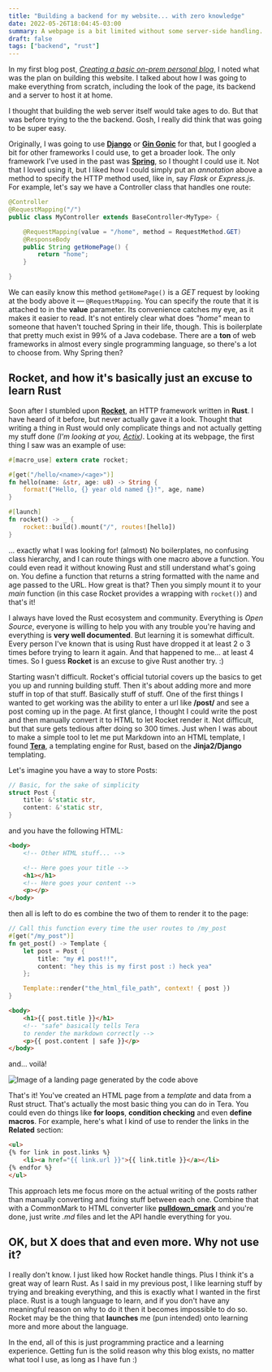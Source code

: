```yaml
---
title: "Building a backend for my website... with zero knowledge"
date: 2022-05-26T18:04:45-03:00
summary: A webpage is a bit limited without some server-side handling. You know... like having cool URLs, and probably some other things as well that I don't care. But why don't use it as a learning experience? :)
draft: false
tags: ["backend", "rust"]
---
```

In my first blog post, [*Creating a basic on-prem personal blog*](http://grbenjamin.github.io/posts/creating-a-blog/), I noted what was the plan on building this website. I talked about how I was going to make everything from scratch, including the look of the page, its backend and a server to host it at home.

I thought that building the web server itself would take ages to do. But that was before trying to the the backend. Gosh, I really did think that was going to be super easy.

Originally, I was going to use [**Django**](https://www.djangoproject.com ) or [**Gin Gonic**](https://gin-gonic.com/) for that, but I googled a bit for other frameworks I could use, to get a broader look. The only framework I've used in the past was [**Spring**](https://spring.io/), so I thought I could use it. Not that I loved using it, but I liked how I could simply put an *annotation* above a method to specify the HTTP method used, like in, say *Flask* or *Express.js*. 
For example, let's say we have a Controller class that handles one route:

```java
@Controller
@RequestMapping("/")
public class MyController extends BaseController<MyType> {

	@RequestMapping(value = "/home", method = RequestMethod.GET)
	@ResponseBody
	public String getHomePage() {
		return "home";
	}

}
```

We can easily know this method `getHomePage()` is a *GET* request by looking at the body above it — `@RequestMapping`. You can specify the route that it is attached to in the **value** parameter. Its convenience catches my eye, as it makes it easier to read. 
It's not entirely clear what does *"home"* mean to someone that haven't touched Spring in their life, though. This is boilerplate that pretty much exist in 99% of a Java codebase. 
There are a **ton** of web frameworks in almost every single programming language, so there's a lot to choose from. Why Spring then?

## Rocket, and how it's basically just an excuse to learn Rust

Soon after I stumbled upon [**Rocket**](https://rocket.rs/), an HTTP framework written in **Rust**. I have heard of it before, but never actually gave it a look. Thought that writing a thing in Rust would only complicate things and not actually getting my stuff done *(I'm looking at you, [Actix](https://actix.rs/))*. 
Looking at its webpage, the first thing I saw was an example of use:

```rust 
#[macro_use] extern crate rocket;

#[get("/hello/<name>/<age>")]
fn hello(name: &str, age: u8) -> String {
    format!("Hello, {} year old named {}!", age, name)
}

#[launch]
fn rocket() -> _ {
    rocket::build().mount("/", routes![hello])
}
```

... exactly what I was looking for! (almost) No boilerplates, no confusing class hierarchy, and I can route things with one macro above a function. You could even read it without knowing Rust and still understand what's going on.
You define a function that returns a string formatted with the name and age passed to the URL. How great is that? Then you simply mount it to your *main* function (in this case Rocket provides a wrapping with `rocket()`) and that's it!

I always have loved the Rust ecosystem and community. Everything is *Open Source*, everyone is willing to help you with any trouble you're having and everything is **very well documented**. But learning it is somewhat difficult. Every person I've known that is using Rust have dropped it at least 2 o 3 times before trying to learn it again. And that happened to me... at least 4 times. So I guess **Rocket** is an excuse to give Rust another try. :)

Starting wasn't difficult. Rocket's official tutorial covers up the basics to get you up and running building stuff. Then it's about adding more and more stuff in top of that stuff. Basically stuff of stuff. 
One of the first things I wanted to get working was the ability to enter a url like **/post/<id>** and see a post coming up in the page. At first glance, I thought I could write the post and then manually convert it to HTML to let Rocket render it. Not difficult, but that sure gets tedious after doing so 300 times. Just when I was about to make a simple tool to let me put Markdown into an HTML template, I found [**Tera**](https://github.com/Keats/tera), a templating engine for Rust, based on the **Jinja2/Django** templating.

Let's imagine you have a way to store Posts:

```rust
// Basic, for the sake of simplicity 
struct Post {
	title: &'static str,
	content: &'static str,
}
```

and you have the following HTML:

```html
<body>
	<!-- Other HTML stuff... -->

	<!-- Here goes your title -->
	<h1></h1>
	<!-- Here goes your content -->
	<p></p>
</body>
```

then all is left to do es combine the two of them to render it to the page:

```rust
// Call this function every time the user routes to /my_post
#[get("/my_post")]
fn get_post() -> Template {
	let post = Post {
		title: "my #1 post!!",
		content: "hey this is my first post :) heck yea"
	};

	Template::render("the_html_file_path", context! { post })
}
```
```html
<body>
	<h1>{{ post.title }}</h1>
	<!-- "safe" basically tells Tera 
	to render the markdown correctly -->
	<p>{{ post.content | safe }}</p>
</body>
```

and... voilà!

![Image of a landing page generated by the code above](/building-a-backend_01.png#center "A post generated by the code above")

That's it! You've created an HTML page from a *template* and data from a Rust struct. 
That's actually the most basic thing you can do in Tera. You could even do things like **for loops**, **condition checking** and even **define macros**.
For example, here's what I kind of use to render the links in the **Related** section:
```html
<ul>
{% for link in post.links %}
	<li><a href="{{ link.url }}">{{ link.title }}</a></li>
{% endfor %}
</ul>
```

This approach lets me focus more on the actual writing of the posts rather than manually converting and fixing stuff between each one. Combine that with a CommonMark to HTML converter like [**pulldown_cmark**](https://crates.io/crates/pulldown-cmark) and you're done, just write *.md* files and let the API handle everything for you.

## OK, but X does that and even more. Why not use it?
I really don't know. I just liked how Rocket handle things. Plus I think it's a great way of learn Rust. 
As I said in my previous post, I like learning stuff by trying and breaking everything, and this is exactly what I wanted in the first place. Rust is a tough language to learn, and if you don't have any meaningful reason on why to do it then it becomes impossible to do so. Rocket may be the thing that **launches** me (pun intended) onto learning more and more about the language. 

In the end, all of this is just programming practice and a learning experience. Getting fun is the solid reason why this blog exists, no matter what tool I use, as long as I have fun :)